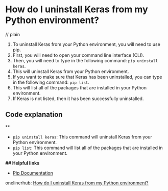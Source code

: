 # How do I uninstall Keras from my Python environment?
// plain

1. To uninstall Keras from your Python environment, you will need to use pip.
2. First, you will need to open your command line interface (CLI).
3. Then, you will need to type in the following command: ```pip uninstall keras```.
4. This will uninstall Keras from your Python environment.
5. If you want to make sure that Keras has been uninstalled, you can type in the following command:  ```pip list```.
6. This will list all of the packages that are installed in your Python environment.
7. If Keras is not listed, then it has been successfully uninstalled.

## Code explanation
**
- `pip uninstall keras`: This command will uninstall Keras from your Python environment.
- `pip list`: This command will list all of the packages that are installed in your Python environment.

**## Helpful links**
- [Pip Documentation](https://pip.pypa.io/en/stable/)

onelinerhub: [How do I uninstall Keras from my Python environment?](https://onelinerhub.com/python-keras/how-do-i-uninstall-keras-from-my-python-environment)
